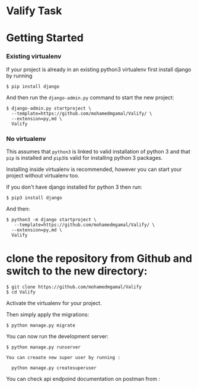 # Valify Task

# Getting Started

### Existing virtualenv

If your project is already in an existing python3 virtualenv first install django by running

    $ pip install django
    
And then run the `django-admin.py` command to start the new project:

    $ django-admin.py startproject \
      --template=https://github.com/mohamedmgamal/Valify/ \
      --extension=py,md \
      Valify

      
### No virtualenv

This assumes that `python3` is linked to valid installation of python 3 and that `pip` is installed and `pip3`is valid
for installing python 3 packages.

Installing inside virtualenv is recommended, however you can start your project without virtualenv too.

If you don't have django installed for python 3 then run:

    $ pip3 install django
    
And then:

    $ python3 -m django startproject \
       --template=https://github.com/mohamedmgamal/Valify/ \
      --extension=py,md \
      Valify
      
# clone the repository from Github and switch to the new directory:

    $ git clone https://github.com/mohamedmgamal/Valify
    $ cd Valify
    
Activate the virtualenv for your project.
    
Then simply apply the migrations:

    $ python manage.py migrate
    

You can now run the development server:

    $ python manage.py runserver
    
    You can creaate new super user by running :
      
      python manage.py createsuperuser
      
    
You can check api endpoind documentation on postman from :


